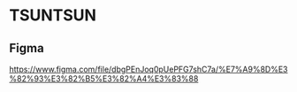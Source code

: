 # TSUNTSUN

## Figma
https://www.figma.com/file/dbgPEnJoq0pUePFG7shC7a/%E7%A9%8D%E3%82%93%E3%82%B5%E3%82%A4%E3%83%88
